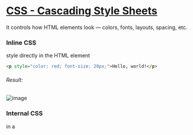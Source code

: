 # [CSS - Cascading Style Sheets](https://github.com/Hanif-K-Musaheb/Year-2-CompSci-Notes/blob/main/WAD/wad.md)
It controls how HTML elements look — colors, fonts, layouts, spacing, etc.
### Inline CSS
style directly in the HTML element

```HTML
<p style="color: red; font-size: 20px;">Hello, world!</p>
```
###### Result:
![image](https://github.com/user-attachments/assets/77308d30-5c8e-4a65-b573-9bee676e1eea)

### Internal CSS 
in a <style> tag inside the HTML <head>
``` HTML
<head>
  <style>
    p {
      color: green;
      font-size: 18px;
    }
  </style>
</head>
```

### External CSS
In a separate .css file
- style.css
```HTML
p {
  color: purple;
  font-weight: bold;
}
```
- HTML file
```HTML
<link rel="stylesheet" href="style.css">
```

### A complete file using internal and external css

```HTML
<!DOCTYPE html>
<html lang="en">
<head>
  <meta charset="UTF-8">
  <meta name="viewport" content="width=device-width, initial-scale=1.0">
  <title>CSS Demo Page</title>

  <!-- External CSS link -->
  <link rel="stylesheet" href="styles.css">

  <!-- Internal CSS -->
  <style>
    body {
      font-family: Arial, sans-serif;
      background-color: #f4f4f4;
      margin: 0;
      padding: 0;
    }

    h1 {
      text-align: center;
      color: darkblue;
    }

    .highlight {
      color: red;
      font-weight: bold;
    }
  </style>
</head>
<body>

  <h1>Welcome to My Page</h1>

  <p>This is a <span class="highlight">CSS demonstration</span> using both internal and external styles.</p>

  <div class="card">
    <h2>Card Title</h2>
    <p>This is a styled card using external CSS.</p>
  </div>

</body>
</html>

```

```CSS
/* External CSS */
.card {
  background-color: white;
  padding: 20px;
  margin: 20px auto;
  width: 300px;
  border: 1px solid #ccc;
  border-radius: 10px;
  box-shadow: 0 4px 8px rgba(0, 0, 0, 0.1);
  text-align: center;
}
```
-----------------------
## More advanced stuff
### Positioning
| Value      | Behavior Description                                                          | Scrolls with Page       | Takes up Space | Stays Fixed?      |
| ---------- | ----------------------------------------------------------------------------- | ----------------------- | -------------- | ----------------- |
| `static`   | Default position (no special positioning)                                     | ✅                       | ✅              | ❌                 |
| `relative` | Positioned **relative to its normal spot**                                    | ✅                       | ✅              | ❌                 |
| `absolute` | Positioned **relative to the nearest positioned ancestor**                    | ❌ (unless inside)       | ❌              | ❌                 |
| `fixed`    | Positioned **relative to the browser window** (stays put when scrolling)      | ❌                       | ❌              | ✅                 |
| `sticky`   | Acts like `relative`, then sticks to a point on scroll (like a sticky header) | ✅ → ❌ (at scroll point)| ✅              | ✅ (conditionally) |



### ID Selector
Syntax:
```css
#my-id {
  /* styles */
}
```
Example

```css
#main-title {
  color: blue;
}
```

```html
<h1 id="main-title">This is blue</h1>
```

#### Rules about IDs:
 - id must be unique on a page (only one element should have that ID)

 - Use `#` in CSS to reference an ID

---------------
## Further CSS
<img width="604" alt="image" src="https://github.com/user-attachments/assets/9aab38dd-76e4-4d01-bae8-331b37bde774" />

### **Class selectors** 
 - work on a set of specified elements through the class attribute
 - The **dot (.)** operator is used to define the class 
```CSS
<style>
.warning {font-weight: bold;}
</style>
<p class="warning">This text will be displayed in bold.</p>
<p>This text will NOT be displayed in bold.</p>
<p class="warning">Bold again here.</p
```
### ID selector 
 - provide a way to stylise unique elements through the id attribute
 - The hash symbol (#) is used to specify a unique ID
``` CSS
<style>
#first-para { font-weight: bold; }
</style>
<p id="first-para">This paragraph will be bold-faced.</p>
<p>This will not be bold.</p>
<p id="third-para">This will not be bold.</p>
```
### Decendant Selector
A descendant selector targets elements that are nested inside another element, at any level of depth.
```css
parent child {
  /* styles */
}
```

Example:
```css
div p {
  color: green;
}
```

This targets every `<p>` that is inside a `<div>`, even if it’s deeply nested:

```html
<div>
  <p>This is green</p> <!-- ✅ matches -->
  <span>
    <p>This is also green</p> <!-- ✅ still matches -->
  </span>
</div>
```

### Restricted Class and ID Selectors
In web development, the term "restricted selectors" usually refers to CSS selectors that apply styles only under certain conditions or in specific contexts — rather than globally.
##### Example code
###### Element inside a class
```CSS
.red h2 {
  color: red;
}
```
 - This restricts the style to `<h2>` elements inside an element with the class `red`.
###### Element with a specific class
```CSS
h2.red {
  color: red;
}
```
- This restricts the style to `<h2>` elements that have the `red` class directly on them.

###### Element inside an ID
```CSS
#red h2 {
  color: red;
}
```




